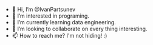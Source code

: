 - 👋 Hi, I’m @IvanPartsunev
- 👀 I’m interested in programing.
- 🌱 I’m currently learning data engineering.
- 💞️ I’m looking to collaborate on every thing interesting.
- 📫 How to reach me? I'm not hiding! :)

<!---
IvanPartsunev/IvanPartsunev is a ✨ special ✨ repository because its `README.md` (this file) appears on your GitHub profile.
You can click the Preview link to take a look at your changes.
--->
